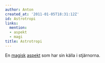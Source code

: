 ```yaml
---
author: Anton
created_at: '2011-01-05T18:31:12Z'
id: Astrotropi
links:
  mention:
  - aspekt
  - magi
title: Astrotropi
---
```


En [magisk][] [aspekt] som har sin källa i stjärnorna.

  [magisk]: magi
  [aspekt]: aspekt
